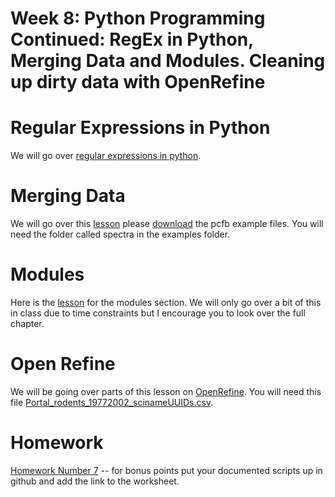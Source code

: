 # Week 8:  Python Programming Continued: RegEx in Python, Merging Data and Modules. Cleaning up dirty data with OpenRefine

# Regular Expressions in Python
We will go over [regular expressions in python](https://www.dropbox.com/s/uzb63gbzqc8l6hs/PythonRegular_Expressions.docx?dl=0).

# Merging Data
We will go over this [lesson](https://www.dropbox.com/s/7dp4l6sytciju1o/PythonLessonMerging_Files.Chapter11.docx?dl=0) please [download](http://practicalcomputing.org/downloads) the pcfb example files. You will need the folder called spectra in the examples folder. 

# Modules
Here is the [lesson](https://www.dropbox.com/s/udesxajwxjky672/PythonLesson5Modules.Chapter12.docx?dl=0) for the modules section. We will only go over a bit of this in class due to time constraints but I encourage you to look over the full chapter.

# Open Refine
We will be going over parts of this lesson on [OpenRefine](https://datacarpentry.org/OpenRefine-ecology-lesson/00-getting-started/index.html). You will need this file [Portal_rodents_19772002_scinameUUIDs.csv](https://www.dropbox.com/s/ke2xgkgpw1qc11n/Portal_rodents_19772002_scinameUUIDs.csv?dl=0).


# Homework
  
[Homework Number 7](https://www.dropbox.com/s/w2nt9nah1bqixn3/Programming_Exercises_Part_IV.docx?dl=0) -- for bonus points put your documented scripts up in github and add the link to the worksheet.

